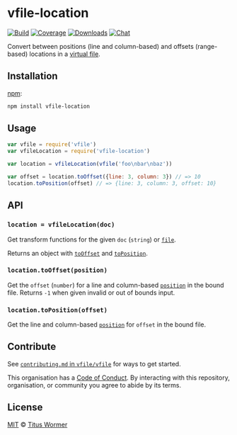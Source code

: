 # vfile-location

[![Build][build-badge]][build]
[![Coverage][coverage-badge]][coverage]
[![Downloads][downloads-badge]][downloads]
[![Chat][chat-badge]][chat]

Convert between positions (line and column-based) and offsets
(range-based) locations in a [virtual file][vfile].

## Installation

[npm][]:

```bash
npm install vfile-location
```

## Usage

```js
var vfile = require('vfile')
var vfileLocation = require('vfile-location')

var location = vfileLocation(vfile('foo\nbar\nbaz'))

var offset = location.toOffset({line: 3, column: 3}) // => 10
location.toPosition(offset) // => {line: 3, column: 3, offset: 10}
```

## API

### `location = vfileLocation(doc)`

Get transform functions for the given `doc` (`string`) or
[`file`][vfile].

Returns an object with [`toOffset`][to-offset] and
[`toPosition`][to-position].

### `location.toOffset(position)`

Get the `offset` (`number`) for a line and column-based
[`position`][position] in the bound file.  Returns `-1`
when given invalid or out of bounds input.

### `location.toPosition(offset)`

Get the line and column-based [`position`][position] for `offset` in
the bound file.

## Contribute

See [`contributing.md` in `vfile/vfile`][contributing] for ways to get started.

This organisation has a [Code of Conduct][coc].  By interacting with this
repository, organisation, or community you agree to abide by its terms.

## License

[MIT][license] © [Titus Wormer][author]

<!-- Definitions -->

[build-badge]: https://img.shields.io/travis/vfile/vfile-location.svg

[build]: https://travis-ci.org/vfile/vfile-location

[coverage-badge]: https://img.shields.io/codecov/c/github/vfile/vfile-location.svg

[coverage]: https://codecov.io/github/vfile/vfile-location

[downloads-badge]: https://img.shields.io/npm/dm/vfile-location.svg

[downloads]: https://www.npmjs.com/package/vfile-location

[chat-badge]: https://img.shields.io/badge/join%20the%20community-on%20spectrum-7b16ff.svg

[chat]: https://spectrum.chat/unified/vfile

[npm]: https://docs.npmjs.com/cli/install

[license]: license

[author]: https://wooorm.com

[vfile]: https://github.com/vfile/vfile

[to-offset]: #locationtooffsetposition

[to-position]: #locationtopositionoffset

[position]: https://github.com/syntax-tree/unist#position

[contributing]: https://github.com/vfile/vfile/blob/master/contributing.md

[coc]: https://github.com/vfile/vfile/blob/master/code-of-conduct.md
